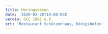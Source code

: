 ```yaml
---
title: Heringsessen
date: '2020-02-26T19:00:00Z'
verein: GCC 1981 e.V.
ort: 'Restaurant Schützenhaus, Königshofen'
---
```


